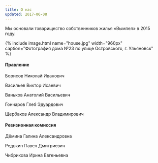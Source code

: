 ```yaml
---
title: О нас
updated: 2017-06-08
---
```


Мы основали товарищество собственников жилья «Вымпел» в 2015 году.

{% include image.html name="house.jpg" width="960px" caption="Фотография дома №23 по улице Островского, г. Ульяновск" %}

#### Правление

Борисов Николай Иванович

Васильев Виктор Исаевич

Ваньков Анатолий Васильевич

Гончаров Глеб Эдуардович

Щербаков Александр Владимирович

#### Ревизионная комиссия

Дёмина Галина Александровна

Редькин Павел Дмитриевич

Чибрикова Ирина Евгеньевна
